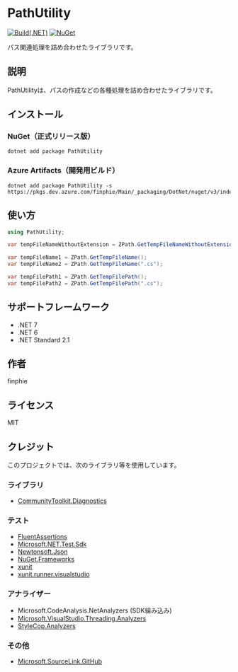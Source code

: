 # PathUtility

[![Build(.NET)](https://github.com/finphie/PathUtility/actions/workflows/build-dotnet.yml/badge.svg)](https://github.com/finphie/PathUtility/actions/workflows/build-dotnet.yml)
[![NuGet](https://img.shields.io/nuget/v/PathUtility?color=0078d4&label=NuGet)](https://www.nuget.org/packages/PathUtility/)

パス関連処理を詰め合わせたライブラリです。

## 説明

PathUtilityは、パスの作成などの各種処理を詰め合わせたライブラリです。

## インストール

### NuGet（正式リリース版）

```console
dotnet add package PathUtility
```

### Azure Artifacts（開発用ビルド）

```console
dotnet add package PathUtility -s https://pkgs.dev.azure.com/finphie/Main/_packaging/DotNet/nuget/v3/index.json
```

## 使い方

```csharp
using PathUtility;

var tempFileNameWithoutExtension = ZPath.GetTempFileNameWithoutExtension();

var tempFileName1 = ZPath.GetTempFileName();
var tempFileName2 = ZPath.GetTempFileName(".cs");

var tempFilePath1 = ZPath.GetTempFilePath();
var tempFilePath2 = ZPath.GetTempFilePath(".cs");
```

## サポートフレームワーク

- .NET 7
- .NET 6
- .NET Standard 2.1

## 作者

finphie

## ライセンス

MIT

## クレジット

このプロジェクトでは、次のライブラリ等を使用しています。

### ライブラリ

- [CommunityToolkit.Diagnostics](https://github.com/CommunityToolkit/dotnet)

### テスト

- [FluentAssertions](https://github.com/fluentassertions/fluentassertions)
- [Microsoft.NET.Test.Sdk](https://github.com/microsoft/vstest)
- [Newtonsoft.Json](https://github.com/JamesNK/Newtonsoft.Json)
- [NuGet.Frameworks](https://github.com/NuGet/NuGet.Client)
- [xunit](https://github.com/xunit/xunit)
- [xunit.runner.visualstudio](https://github.com/xunit/visualstudio.xunit)

### アナライザー

- Microsoft.CodeAnalysis.NetAnalyzers (SDK組み込み)
- [Microsoft.VisualStudio.Threading.Analyzers](https://github.com/Microsoft/vs-threading)
- [StyleCop.Analyzers](https://github.com/DotNetAnalyzers/StyleCopAnalyzers)

### その他

- [Microsoft.SourceLink.GitHub](https://github.com/dotnet/sourcelink)
